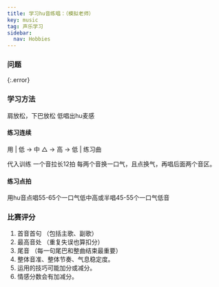 ```yaml
---
title: 学习hu音练唱：（模拟老师）
key: music
tag: 声乐学习
sidebar:
  nav: Hobbies
---
```


### 问题

{:.error}

<!--more-->

### 学习方法

肩放松，下巴放松 低唱出hu麦感

#### 练习连续

用 | 低 → 中 △ → 高 → 低 | 练习曲

代入训练 一个音拉长12拍 每两个音换一口气，且点换气，再唱后面两个音区。

#### 练习点拍

用hu音点唱55-65个一口气低中高或半唱45-55个一口气低音

### 比赛评分

1. 首音首句 （包括主歌、副歌）
2. 最高音处 （重复失误也算扣分）
3. 尾音 （每一句尾巴和整曲结束最重要）
4. 整体音准、整体节奏、气息稳定度。
5. 运用的技巧可能加分或减分。
6. 情感分数会有加减分。
